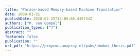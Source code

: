 ```yaml
---
title: "Phrase-based Memory-based Machine Translation"
date: 2009-01-01
publishDate: 2020-02-25T14:09:00.419734Z
authors: ["M. van Gompel"]
publication_types: ["7"]
abstract: ""
featured: false
publication: ""
url_pdf: "https://proycon.anaproy.nl/pubs/pbmbmt_thesis.pdf"
---
```


